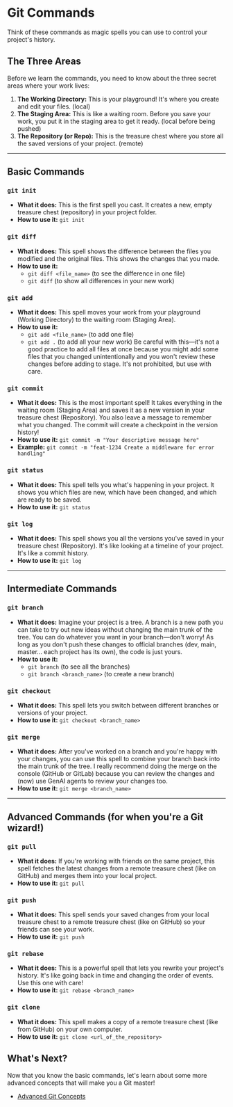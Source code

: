 # Git Commands

Think of these commands as magic spells you can use to control your project's history.

## The Three Areas

Before we learn the commands, you need to know about the three secret areas where your work lives:

1. **The Working Directory:** This is your playground! It's where you create and edit your files. (local)
2. **The Staging Area:** This is like a waiting room. Before you save your work, you put it in the staging area to get it ready. (local before being pushed)
3. **The Repository (or Repo):** This is the treasure chest where you store all the saved versions of your project. (remote)

---

## Basic Commands

### `git init`

- **What it does:** This is the first spell you cast. It creates a new, empty treasure chest (repository) in your project folder.
- **How to use it:** `git init`

### `git diff`

- **What it does:** This spell shows the difference between the files you modified and the original files. This shows the changes that you made.
- **How to use it:**
  - `git diff <file_name>` (to see the difference in one file)
  - `git diff` (to show all differences in your new work)

### `git add`

- **What it does:** This spell moves your work from your playground (Working Directory) to the waiting room (Staging Area).
- **How to use it:**
  - `git add <file_name>` (to add one file)
  - `git add .` (to add all your new work) Be careful with this—it's not a good practice to add all files at once because you might add some files that you changed unintentionally and you won't review these changes before adding to stage. It's not prohibited, but use with care.

### `git commit`

- **What it does:** This is the most important spell! It takes everything in the waiting room (Staging Area) and saves it as a new version in your treasure chest (Repository). You also leave a message to remember what you changed. The commit will create a checkpoint in the version history!
- **How to use it:** `git commit -m "Your descriptive message here"`
- **Example:** `git commit -m "feat-1234 Create a middleware for error handling"`

### `git status`

- **What it does:** This spell tells you what's happening in your project. It shows you which files are new, which have been changed, and which are ready to be saved.
- **How to use it:** `git status`

### `git log`

- **What it does:** This spell shows you all the versions you've saved in your treasure chest (Repository). It's like looking at a timeline of your project. It's like a commit history.
- **How to use it:** `git log`

---

## Intermediate Commands

### `git branch`

- **What it does:** Imagine your project is a tree. A branch is a new path you can take to try out new ideas without changing the main trunk of the tree. You can do whatever you want in your branch—don't worry! As long as you don't push these changes to official branches (dev, main, master... each project has its own), the code is just yours.
- **How to use it:**
  - `git branch` (to see all the branches)
  - `git branch <branch_name>` (to create a new branch)

### `git checkout`

- **What it does:** This spell lets you switch between different branches or versions of your project.
- **How to use it:** `git checkout <branch_name>`

### `git merge`

- **What it does:** After you've worked on a branch and you're happy with your changes, you can use this spell to combine your branch back into the main trunk of the tree. I really recommend doing the merge on the console (GitHub or GitLab) because you can review the changes and (now) use GenAI agents to review your changes too.
- **How to use it:** `git merge <branch_name>`

---

## Advanced Commands (for when you're a Git wizard!)

### `git pull`

- **What it does:** If you're working with friends on the same project, this spell fetches the latest changes from a remote treasure chest (like on GitHub) and merges them into your local project.
- **How to use it:** `git pull`

### `git push`

- **What it does:** This spell sends your saved changes from your local treasure chest to a remote treasure chest (like on GitHub) so your friends can see your work.
- **How to use it:** `git push`

### `git rebase`

- **What it does:** This is a powerful spell that lets you rewrite your project's history. It's like going back in time and changing the order of events. Use this one with care!
- **How to use it:** `git rebase <branch_name>`

### `git clone`

- **What it does:** This spell makes a copy of a remote treasure chest (like from GitHub) on your own computer.
- **How to use it:** `git clone <url_of_the_repository>`

## What's Next?

Now that you know the basic commands, let's learn about some more advanced concepts that will make you a Git master!

- [Advanced Git Concepts](./ADVANCED_CONCEPTS.md)
